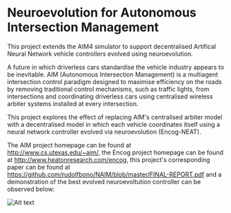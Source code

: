 # Neuroevolution for Autonomous Intersection Management

This project extends the AIM4 simulator to support decentralised Artifical Neural Network vehicle controllers evolved using neuroevolution.

A future in which driverless cars standardise the vehicle industry appears to be inevitable. AIM (Autonomous Intersection Management) is a multiagent intersection control paradigm designed to maximise efficiency on the roads by removing traditional control mechanisms, such as traffic lights, from intersections and coordinating driverless cars using centralised wireless arbiter systems installed at every intersection.

This project explores the effect of replacing AIM's centralised arbiter model with a decentralised model in which each vehicle coordinates itself using a neural network controller evolved via neuroevolution (Encog-NEAT).


The AIM project homepage can be found at http://www.cs.utexas.edu/~aim/, the Encog project homepage can be found at http://www.heatonresearch.com/encog, this project's corresponding paper can be found at https://github.com/rudolfbono/NAIM/blob/master/FINAL-REPORT.pdf and a demonstration of the best evolved neuroevoltution controller can be observed below:

![Alt text](https://github.com/rudolfbono/NAIM/blob/master/NEAT%20demo.gif)
